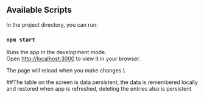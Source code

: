 ## Available Scripts

In the project directory, you can run:

### `npm start`

Runs the app in the development mode.\
Open [http://localhost:3000](http://localhost:3000) to view it in your browser.

The page will reload when you make changes.\

##The table on the screen is data persistent, the data is remembered locally and restored when app is refreshed, deleting the entries also is persistent
